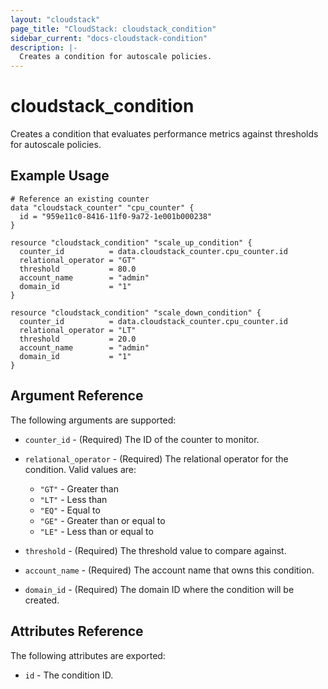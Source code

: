 ```yaml
---
layout: "cloudstack"
page_title: "CloudStack: cloudstack_condition"
sidebar_current: "docs-cloudstack-condition"
description: |-
  Creates a condition for autoscale policies.
---
```


# cloudstack_condition

Creates a condition that evaluates performance metrics against thresholds for autoscale policies.

## Example Usage

```hcl
# Reference an existing counter
data "cloudstack_counter" "cpu_counter" {
  id = "959e11c0-8416-11f0-9a72-1e001b000238"
}

resource "cloudstack_condition" "scale_up_condition" {
  counter_id          = data.cloudstack_counter.cpu_counter.id
  relational_operator = "GT"
  threshold           = 80.0
  account_name        = "admin"
  domain_id           = "1"
}

resource "cloudstack_condition" "scale_down_condition" {
  counter_id          = data.cloudstack_counter.cpu_counter.id
  relational_operator = "LT"
  threshold           = 20.0
  account_name        = "admin"
  domain_id           = "1"
}
```

## Argument Reference

The following arguments are supported:

* `counter_id` - (Required) The ID of the counter to monitor.

* `relational_operator` - (Required) The relational operator for the condition. Valid values are:
  * `"GT"` - Greater than
  * `"LT"` - Less than
  * `"EQ"` - Equal to
  * `"GE"` - Greater than or equal to
  * `"LE"` - Less than or equal to

* `threshold` - (Required) The threshold value to compare against.

* `account_name` - (Required) The account name that owns this condition.

* `domain_id` - (Required) The domain ID where the condition will be created.

## Attributes Reference

The following attributes are exported:

* `id` - The condition ID.
